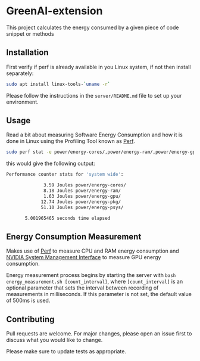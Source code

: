 # GreenAI-extension

This project calculates the energy consumed by a given piece of code snippet or methods

## Installation

First verify if perf is already available in you Linux system, if not then install separately:
```bash
sudo apt install linux-tools-`uname -r`
```

Please follow the instructions in the `server/README.md` file to set up your environment.

## Usage

Read a bit about measuring Software Energy Consumption and how it is done in Linux using the Profiling Tool known as [Perf](https://perf.wiki.kernel.org/index.php/Main_Page).

```bash
sudo perf stat -e power/energy-cores/,power/energy-ram/,power/energy-gpu/,power/energy-pkg/,power/energy-psys/ sleep 5
```
this would give the following output:

```bash
Performance counter stats for 'system wide':

              3.59 Joules power/energy-cores/                                         
              8.18 Joules power/energy-ram/                                           
              1.63 Joules power/energy-gpu/                                           
             12.74 Joules power/energy-pkg/                                           
             51.10 Joules power/energy-psys/                                          

       5.001965465 seconds time elapsed
```

## Energy Consumption Measurement
Makes use of [Perf](https://perf.wiki.kernel.org/index.php/Main_Page) to measure CPU and RAM energy consumption and [NVIDIA System Management Interface](https://developer.nvidia.com/nvidia-system-management-interface) to measure GPU energy consumption.

Energy measurement process begins by starting the server with `bash energy_measurement.sh [count_interval]`, where `[count_interval]` is an optional parameter that sets the interval between recording of measurements in milliseconds. If this parameter is not set, the default value of 500ms is used.

## Contributing
Pull requests are welcome. For major changes, please open an issue first to discuss what you would like to change.

Please make sure to update tests as appropriate.
